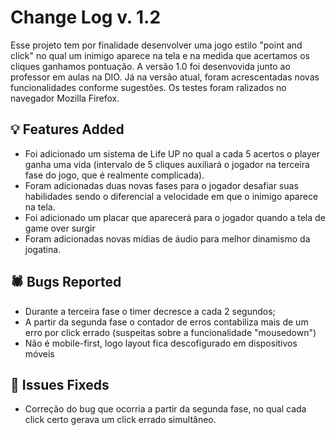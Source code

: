 # Change Log v. 1.2

Esse projeto tem por finalidade desenvolver uma jogo estilo "point and click" no qual um inimigo aparece na tela e na medida que acertamos os cliques ganhamos pontuação. A versão 1.0 foi desenvovida junto ao professor em aulas na DIO. Já na versão atual, foram acrescentadas novas funcionalidades conforme sugestões. Os testes foram ralizados no navegador Mozilla Firefox.

## 💡 Features Added

- Foi adicionado um sistema de Life UP no qual a cada 5 acertos o player ganha uma vida (intervalo de 5 cliques auxiliará o jogador na terceira fase do jogo, que é realmente complicada).
- Foram adicionadas duas novas fases para o jogador desafiar suas habilidades sendo o diferencial a velocidade em que o inimigo aparece na tela.
- Foi adicionado um placar que aparecerá para o jogador quando a tela de game over surgir
- Foram adicionadas novas mídias de áudio para melhor dinamismo da jogatina.

## 🕷️ Bugs Reported

- Durante a terceira fase o timer decresce a cada 2 segundos;
- A partir da segunda fase o contador de erros contabiliza mais de um erro por click errado (suspeitas sobre a funcionalidade "mousedown")
- Não é mobile-first, logo layout fica descofigurado em dispositivos móveis


## 🔧 Issues Fixeds

- Correção do bug que ocorria a partir da segunda fase, no qual cada click certo gerava um click errado simultâneo.
